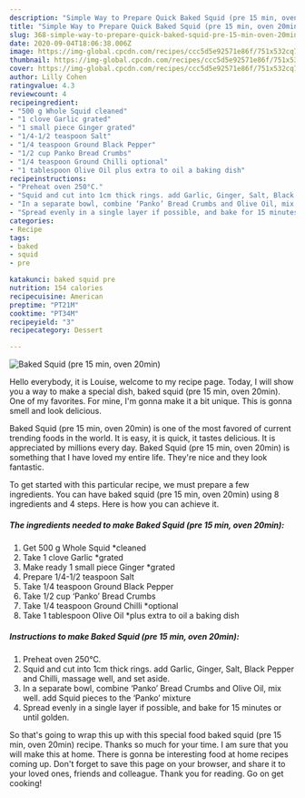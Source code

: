 ```yaml
---
description: "Simple Way to Prepare Quick Baked Squid (pre 15 min, oven 20min)"
title: "Simple Way to Prepare Quick Baked Squid (pre 15 min, oven 20min)"
slug: 368-simple-way-to-prepare-quick-baked-squid-pre-15-min-oven-20min
date: 2020-09-04T18:06:38.006Z
image: https://img-global.cpcdn.com/recipes/ccc5d5e92571e86f/751x532cq70/baked-squid-pre-15-min-oven-20min-recipe-main-photo.jpg
thumbnail: https://img-global.cpcdn.com/recipes/ccc5d5e92571e86f/751x532cq70/baked-squid-pre-15-min-oven-20min-recipe-main-photo.jpg
cover: https://img-global.cpcdn.com/recipes/ccc5d5e92571e86f/751x532cq70/baked-squid-pre-15-min-oven-20min-recipe-main-photo.jpg
author: Lilly Cohen
ratingvalue: 4.3
reviewcount: 4
recipeingredient:
- "500 g Whole Squid cleaned"
- "1 clove Garlic grated"
- "1 small piece Ginger grated"
- "1/4-1/2 teaspoon Salt"
- "1/4 teaspoon Ground Black Pepper"
- "1/2 cup Panko Bread Crumbs"
- "1/4 teaspoon Ground Chilli optional"
- "1 tablespoon Olive Oil plus extra to oil a baking dish"
recipeinstructions:
- "Preheat oven 250°C."
- "Squid and cut into 1cm thick rings. add Garlic, Ginger, Salt, Black Pepper and Chilli, massage well, and set aside."
- "In a separate bowl, combine ‘Panko’ Bread Crumbs and Olive Oil, mix well. add Squid pieces to the ‘Panko’ mixture"
- "Spread evenly in a single layer if possible, and bake for 15 minutes or until golden."
categories:
- Recipe
tags:
- baked
- squid
- pre

katakunci: baked squid pre 
nutrition: 154 calories
recipecuisine: American
preptime: "PT21M"
cooktime: "PT34M"
recipeyield: "3"
recipecategory: Dessert

---
```



![Baked Squid (pre 15 min, oven 20min)](https://img-global.cpcdn.com/recipes/ccc5d5e92571e86f/751x532cq70/baked-squid-pre-15-min-oven-20min-recipe-main-photo.jpg)

Hello everybody, it is Louise, welcome to my recipe page. Today, I will show you a way to make a special dish, baked squid (pre 15 min, oven 20min). One of my favorites. For mine, I'm gonna make it a bit unique. This is gonna smell and look delicious.

Baked Squid (pre 15 min, oven 20min) is one of the most favored of current trending foods in the world. It is easy, it is quick, it tastes delicious. It is appreciated by millions every day. Baked Squid (pre 15 min, oven 20min) is something that I have loved my entire life. They're nice and they look fantastic.




To get started with this particular recipe, we must prepare a few ingredients. You can have baked squid (pre 15 min, oven 20min) using 8 ingredients and 4 steps. Here is how you can achieve it.

<!--inarticleads1-->

##### The ingredients needed to make Baked Squid (pre 15 min, oven 20min):

1. Get 500 g Whole Squid *cleaned
1. Take 1 clove Garlic *grated
1. Make ready 1 small piece Ginger *grated
1. Prepare 1/4-1/2 teaspoon Salt
1. Take 1/4 teaspoon Ground Black Pepper
1. Take 1/2 cup ‘Panko’ Bread Crumbs
1. Take 1/4 teaspoon Ground Chilli *optional
1. Take 1 tablespoon Olive Oil *plus extra to oil a baking dish




<!--inarticleads2-->

##### Instructions to make Baked Squid (pre 15 min, oven 20min):

1. Preheat oven 250°C.
1. Squid and cut into 1cm thick rings. add Garlic, Ginger, Salt, Black Pepper and Chilli, massage well, and set aside.
1. In a separate bowl, combine ‘Panko’ Bread Crumbs and Olive Oil, mix well. add Squid pieces to the ‘Panko’ mixture
1. Spread evenly in a single layer if possible, and bake for 15 minutes or until golden.




So that's going to wrap this up with this special food baked squid (pre 15 min, oven 20min) recipe. Thanks so much for your time. I am sure that you will make this at home. There is gonna be interesting food at home recipes coming up. Don't forget to save this page on your browser, and share it to your loved ones, friends and colleague. Thank you for reading. Go on get cooking!

